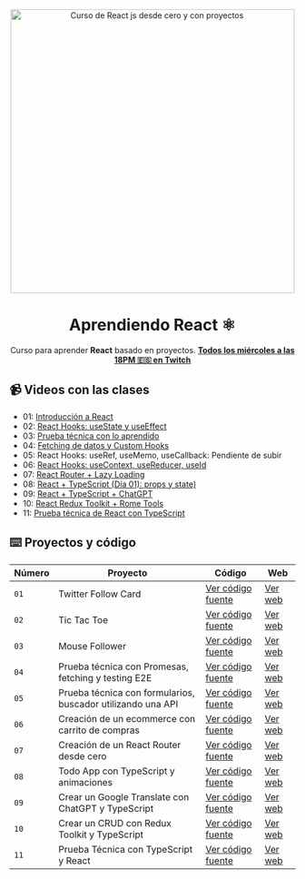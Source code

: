 <div align="center">

<img alt="Curso de React js desde cero y con proyectos" src="https://user-images.githubusercontent.com/1561955/212888793-fd719e58-b0c2-4d03-9c55-38e3e79ebc17.png" width="500" />

# Aprendiendo React ⚛️

Curso para aprender **React** basado en proyectos.
**[Todos los miércoles a las 18PM 🇪🇸 en Twitch](https://twitch.tv/midudev)**
</div>

## 📹 Videos con las clases

- 01: [Introducción a React](https://www.youtube.com/watch?v=7iobxzd_2wY)
- 02: [React Hooks: useState y useEffect](https://www.youtube.com/watch?v=qkzcjwnueLA&feature=youtu.be)
- 03: [Prueba técnica con lo aprendido](https://www.youtube.com/watch?v=XYpadB4VadY&feature=youtu.be)
- 04: [Fetching de datos y Custom Hooks](https://youtu.be/x-LcbVw99o8)
- 05: React Hooks: useRef, useMemo, useCallback: Pendiente de subir
- 06: [React Hooks: useContext, useReducer, useId](https://www.twitch.tv/videos/1738955695)
- 07: [React Router + Lazy Loading](https://www.twitch.tv/videos/1745844783?filter=archives&sort=time)
- 08: [React + TypeScript (Día 01): props y state)](https://www.twitch.tv/videos/1752654224?filter=archives&sort=time)
- 09: [React + TypeScript + ChatGPT](https://www.twitch.tv/videos/1779023294)
- 10: [React Redux Toolkit + Rome Tools](https://www.twitch.tv/videos/1785418662)
- 11: [Prueba técnica de React con TypeScript](https://www.twitch.tv/videos/1792623213)

## ⌨️ Proyectos y código

| Número | Proyecto | Código | Web |
| --- | --- | --- | --- |
| `01` | Twitter Follow Card | [Ver código fuente](projects/01-twitter-follow-card/) | [Ver web](https://midu-react-01.surge.sh) |
| `02` | Tic Tac Toe | [Ver código fuente](projects/02-tic-tac-toe/) | [Ver web](https://midu-react-02.surge.sh) |
| `03` | Mouse Follower | [Ver código fuente](projects/03-mouse-follower) | [Ver web](https://midu-react-03.surge.sh) |
| `04` | Prueba técnica con Promesas, fetching y testing E2E | [Ver código fuente](projects/04-react-prueba-tecnica) | [Ver web](#) |
| `05` | Prueba técnica con formularios, buscador utilizando una API | [Ver código fuente](projects/05-react-buscador-peliculas) | [Ver web](#) |
| `06` | Creación de un ecommerce con carrito de compras | [Ver código fuente](projects/06-shopping-cart) | [Ver web](#) |
| `07` | Creación de un React Router desde cero | [Ver código fuente](projects/07-midu-router) | [Ver web](#) |
| `08` | Todo App con TypeScript y animaciones | [Ver código fuente](projects/08-todo-app-typescript) | [Ver web](#) |
| `09` | Crear un Google Translate con ChatGPT y TypeScript | [Ver código fuente](projects/09-google-translate-clone/) | [Ver web](#) |
| `10` | Crear un CRUD con Redux Toolkit y TypeScript | [Ver código fuente](projects/10-crud-redux/) | [Ver web](#) |
| `11` | Prueba Técnica con TypeScript y React | [Ver código fuente](projects/11-typescript-prueba-tecnica/) | [Ver web](#) |
